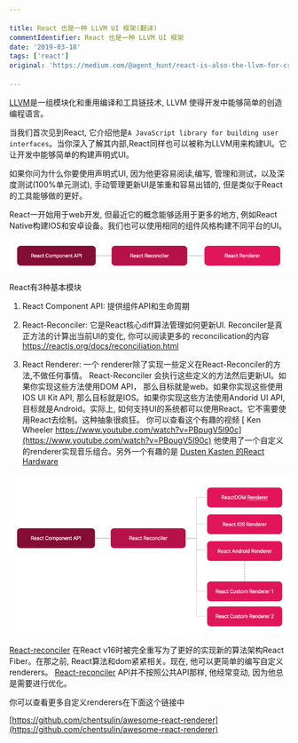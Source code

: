 ```yaml
---

title: React 也是一种 LLVM UI 框架(翻译)
commentIdentifier: React 也是一种 LLVM UI 框架
date: '2019-03-18'
tags: ['react']
original: 'https://medium.com/@agent_hunt/react-is-also-the-llvm-for-creating-declarative-ui-frameworks-767e75ce1d6a'

---
```


[LLVM](https://llvm.org/)是一组模块化和重用编译和工具链技术, LLVM 使得开发中能够简单的创造编程语言。

当我们首次见到React, 它介绍他是`A JavaScript library for building user interfaces`。当你深入了解其内部,React同样也可以被称为LLVM用来构建UI。它让开发中能够简单的构建声明式UI。

如果你问为什么你要使用声明式UI, 因为他更容易阅读,编写, 管理和测试，以及深度测试(100%单元测试), 手动管理更新UI是笨重和容易出错的, 但是类似于React的工具能够做的更好。

React一开始用于web开发, 但最近它的概念能够适用于更多的地方, 例如React Native构建IOS和安卓设备。我们也可以使用相同的组件风格构建不同平台的UI。

![](./3-basic-part-of-react.png)

React有3种基本模块

1. React Component API: 提供组件API和生命周期

2. React-Reconciler: 它是React核心diff算法管理如何更新UI. Reconciler是真正方法的计算出当前UI的变化, 你可以阅读更多的 reconcilication的内容 https://reactjs.org/docs/reconciliation.html

3. React Renderer: 一个 renderer除了实现一些定义在React-Reconciler的方法,不做任何事情。 React-Reconciler 会执行这些定义的方法然后更新UI。如果你实现这些方法使用DOM API， 那么目标就是web。如果你实现这些使用IOS UI Kit API, 那么目标就是IOS。如果你实现这些方法使用Andorid UI API, 目标就是Android。实际上, 如何支持UI的系统都可以使用React。它不需要使用React去绘制。这种抽象很疯狂。 你可以查看这个有趣的视频 [ Ken Wheeler https://www.youtube.com/watch?v=PBpugV5l90c](https://www.youtube.com/watch?v=PBpugV5l90c) 他使用了一个自定义的renderer实现音乐组合。另外一个有趣的是 [ Dusten Kasten 的React Hardware](https://github.com/iamdustan/react-hardware)

![](./3-basic-part-of-react-2.png)

[React-reconciler](https://github.com/facebook/react/tree/master/packages/react-reconciler) 在React v16时被完全重写为了更好的实现新的算法架构React Fiber。在那之前, React算法和dom紧紧相关。现在, 他可以更简单的编写自定义renderers。 [React-reconciler](https://github.com/facebook/react/tree/master/packages/react-reconciler) API并不按照公共API那样, 他经常变动, 因为他总是需要进行优化。

你可以查看更多自定义renderers在下面这个链接中

[https://github.com/chentsulin/awesome-react-renderer](https://github.com/chentsulin/awesome-react-renderer)
